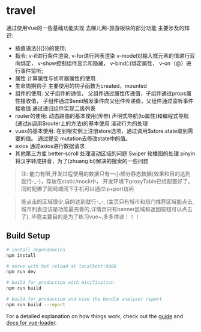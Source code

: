 # travel

通过使用Vue的一些基础功能实现 去哪儿网-旅游板块的部分功能 
主要涉及的知识: 
- 插值语法({{}})的使用;
- 指令: v-if进行条件渲染,
  v-for进行列表渲染
  v-model对输入框元素的值进行双向绑定，
  v-show控制组件显示和隐藏，
  v-bind(:)绑定属性，
  v-on（@）进行事件监听;
- 属性
  计算属性与侦听器属性的使用
- 生命周期钩子
  主要使用的钩子函数为created，mounted
- 组件的使用:
  父子组件的通信，
  父组件通过属性传递值，子组件通过props属性接收值，
  子组件通过$emit触发事件向父组件传递值，父组件通过监听事件接收值
  通过递归组件实现二级列表
- router的使用:
  动态路由的基本使用(传参)
  声明式导航(to属性)和编程式导航(通过js调用$router上的方法)的基本使用
  滚动行为的处理
- vuex的基本使用: 
  在到根实例上注册store选项，通过调用$store.state取到需要的值。
  通过提交 mutation去修改state中的值。
- axios
  通过axios进行数据请求
- 其他第三方库
  better-scroll 处理滚动区域的问题
  Swiper 轮播图的处理
  pinyin 将汉字转成拼音，为了(zhuang bi)解决的搜索的一些问题
  
> 注: 能力有限,开发过程使用的数据只有一小部分静态数据(效果和目的达到就行-_-)，存放在static/mock中，
  开发环境下proxyTable已经配置好了。同时配置了同局域网下手机可以通过ip+port访问
  
> 能点击的区域很少,目的达到就行-_-,
  (主页只有城市和热门推荐区域能点击,城市列表应该是功能最完善的,详情页只有banner区域和返回按钮可以点击了),
  毕竟主要目的是为了练习vue~,多多体谅！！！
  
  
## Build Setup

``` bash
# install dependencies
npm install

# serve with hot reload at localhost:8080
npm run dev

# build for production with minification
npm run build

# build for production and view the bundle analyzer report
npm run build --report
```

For a detailed explanation on how things work, check out the [guide](http://vuejs-templates.github.io/webpack/) and [docs for vue-loader](http://vuejs.github.io/vue-loader).
